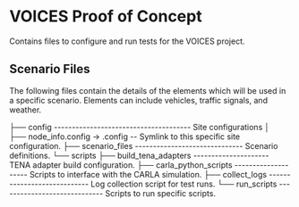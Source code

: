 # VOICES Proof of Concept

Contains files to configure and run tests for the VOICES project.

## Scenario Files
The following files contain the details of the elements which will be used in a specific scenario. Elements can include vehicles, traffic signals, and weather.

<repository-root>
├── config -------------------------------------- Site configurations
│   ├── node_info.config -> <site-name>.config -- Symlink to this specific site configuration.
├── scenario_files ------------------------------ Scenario definitions.
└── scripts
    ├── build_tena_adapters --------------------- TENA adapter build configuration.
    ├── carla_python_scripts -------------------- Scripts to interface with the CARLA simulation.
    ├── collect_logs ---------------------------- Log collection script for test runs.
    └── run_scripts ----------------------------- Scripts to run specific scripts.
